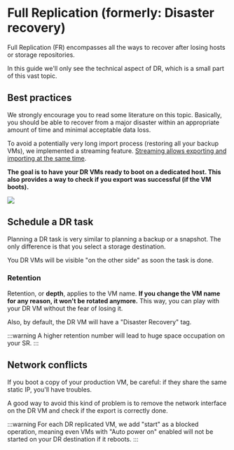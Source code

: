 # Full Replication (formerly: Disaster recovery)

Full Replication (FR) encompasses all the ways to recover after losing hosts or storage repositories.

In this guide we'll only see the technical aspect of DR, which is a small part of this vast topic.

## Best practices

We strongly encourage you to read some literature on this topic. Basically, you should be able to recover from a major disaster within an appropriate amount of time and minimal acceptable data loss.

To avoid a potentially very long import process (restoring all your backup VMs), we implemented a streaming feature. [Streaming allows exporting and importing at the same time](https://xen-orchestra.com/blog/vm-streaming-export-in-xenserver/).

**The goal is to have your DR VMs ready to boot on a dedicated host. This also provides a way to check if you export was successful (if the VM boots).**

![](https://xen-orchestra.com/blog/content/images/2015/10/newsolution.png)

## Schedule a DR task

Planning a DR task is very similar to planning a backup or a snapshot. The only difference is that you select a storage destination.

You DR VMs will be visible "on the other side" as soon the task is done.

### Retention

Retention, or **depth**, applies to the VM name. **If you change the VM name for any reason, it won't be rotated anymore.** This way, you can play with your DR VM without the fear of losing it.

Also, by default, the DR VM will have a "Disaster Recovery" tag.

:::warning
A higher retention number will lead to huge space occupation on your SR.
:::

## Network conflicts

If you boot a copy of your production VM, be careful: if they share the same static IP, you'll have troubles.

A good way to avoid this kind of problem is to remove the network interface on the DR VM and check if the export is correctly done.

:::warning
For each DR replicated VM, we add "start" as a blocked operation, meaning even VMs with "Auto power on" enabled will not be started on your DR destination if it reboots.
:::
